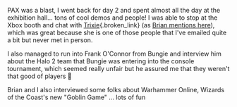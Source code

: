 PAX was a blast, I went back for day 2 and spent almost all the day at the exhibition hall&#8230; tons of cool demos and people! I was able to stop at the Xbox booth and chat with [Trixie](http://www.xbox.com/en-US/community/personality/trixie/default.htm){.broken_link} (as [Brian mentions here](http://brianjo.spaces.live.com/blog/)), which was great because she is one of those people that I've emailed quite a bit but never met in person.

I also managed to run into Frank O'Connor from Bungie and interview him about the Halo 2 team that Bungie was entering into the console tournament, which seemed really unfair but he assured me that they weren't that good of players 🙂

Brian and I also interviewed some folks about Warhammer Online, Wizards of the Coast's new "Goblin Game" &#8230; lots of fun